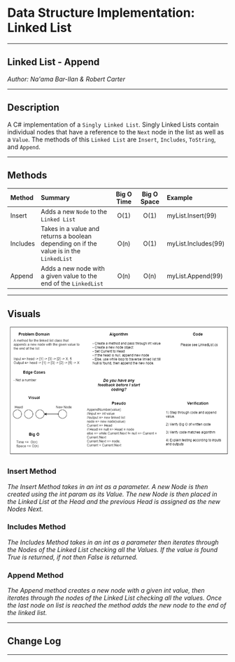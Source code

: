 # Data Structure Implementation: Linked List
---

## Linked List - Append

*Author: Na'ama Bar-Ilan & Robert Carter*

---

## Description

A C# implementation of a `Singly Linked List`. Singly Linked Lists contain individual nodes that have a reference to the `Next` node in the list as well as a `Value`. The methods of this `Linked List` are `Insert`, `Includes`, `ToString`, and `Append`.


---

## Methods

| Method | Summary | Big O Time | Big O Space | Example | 
| :----------- | :----------- | :-------------: | :-------------: | :----------- |
| Insert | Adds a new `Node` to the `Linked List` | O(1) | O(1) | myList.Insert(99) |
| Includes | Takes in a value and returns a boolean depending on if the value is in the `LinkedList` | O(n) | O(1) | myList.Includes(99) |
| Append    | Adds a new node with a given value to the end of the `LinkedList` | O(n) | O(n) | myList.Append(99) |



---

## Visuals
![Whiteboard Image](./assets/codechallenge06-whiteboard.png)

### Insert Method

*The Insert Method takes in an int as a parameter. A new Node is then created using the* 
*int param as its Value. The new Node is then placed in the Linked List at the Head and*
*the previous Head is assigned as the new Nodes Next.*

### Includes Method

*The Includes Method takes in an int as a parameter then iterates through the Nodes of the*
*Linked List checking all the Values. If the value is found True is returned, if not then*
*False is returned.*

### Append Method
*The Append method creates a new node with a given int value, then iterates through the nodes of the Linked List checking all the values. Once the last node on list is reached the method adds the new node to the end of the linked list.*


---

## Change Log

---
